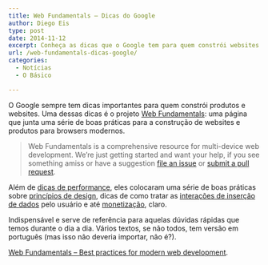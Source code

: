 ```yaml
---
title: Web Fundamentals – Dicas do Google
author: Diego Eis
type: post
date: 2014-11-12
excerpt: Conheça as dicas que o Google tem para quem constrói websites
url: /web-fundamentals-dicas-google/
categories:
  - Notícias
  - O Básico

---
```

O Google sempre tem dicas importantes para quem constrói produtos e websites. Uma dessas dicas é o projeto [Web Fundamentals][1]: uma página que junta uma série de boas práticas para a construção de websites e produtos para browsers modernos.

> Web Fundamentals is a comprehensive resource for multi-device web development. We&#8217;re just getting started and want your help, if you see something amiss or have a suggestion [file an issue][2] or [submit a pull request][3].

Além de [dicas de performance][4], eles colocaram uma série de boas práticas sobre [princípios de design][5], dicas de como tratar as [interações de inserção de dados][6] pelo usuário e até [monetização][7], claro.

Indispensável e serve de referência para aquelas dúvidas rápidas que temos durante o dia a dia. Vários textos, se não todos, tem versão em português (mas isso não deveria importar, não é?).

[Web Fundamentals &#8211; Best practices for modern web development][1].

 [1]: https://developers.google.com/web/fundamentals/
 [2]: https://github.com/Google/WebFundamentals/issues "File an issue on GitHub"
 [3]: https://github.com/Google/WebFundamentals/pulls "Submit a pull request on GitHub"
 [4]: https://developers.google.com/web/fundamentals/performance/
 [5]: https://developers.google.com/web/fundamentals/principles/
 [6]: https://developers.google.com/web/fundamentals/input/
 [7]: https://developers.google.com/web/fundamentals/monetization/